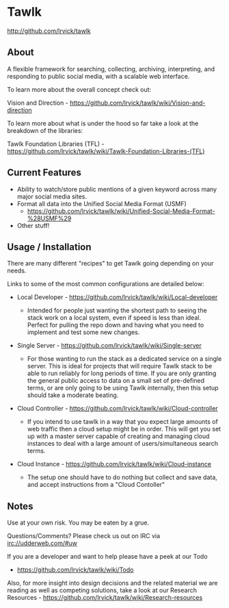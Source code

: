 # Tawlk #
  
  <http://github.com/lrvick/tawlk>

## About ##

   A flexible framework for searching, collecting, archiving, 
   interpreting, and responding to public social media, with a
   scalable web interface.

   To learn more about the overall concept check out: 
   
   Vision and Direction 
    - <https://github.com/lrvick/tawlk/wiki/Vision-and-direction>

   To learn more about what is under the hood so far take a
   look at the breakdown of the libraries:
   
   Tawlk Foundation Libraries (TFL) 
    - <https://github.com/lrvick/tawlk/wiki/Tawlk-Foundation-Libraries-(TFL)>

## Current Features ##
 
  * Ability to watch/store public mentions of a given keyword across many 
    major social media sites.
  * Format all data into the Unified Social Media Format (USMF) 
    - <https://github.com/lrvick/tawlk/wiki/Unified-Social-Media-Format-%28USMF%29>
  * Other stuff!

## Usage / Installation ##

  There are many different "recipes" to get Tawlk going depending on your needs.

  Links to some of the most common configurations are detailed below:

* Local Developer - <https://github.com/lrvick/tawlk/wiki/Local-developer>
    * Intended for people just wanting the shortest path to seeing the 
      stack work on a local system, even if speed is less than ideal.
      Perfect for pulling the repo down and having what you need to 
      implement and test some new changes.

* Single Server - <https://github.com/lrvick/tawlk/wiki/Single-server>
    * For those wanting to run the stack as a dedicated service on a 
      single server. This is ideal for projects that will require Tawlk 
      stack to be able to run reliably for long periods of time.
      If you are only granting the general public access to data on a 
      small set of pre-defined terms, or are only going to be using Tawlk 
      internally, then this setup should take a moderate beating.

* Cloud Controller - <https://github.com/lrvick/tawlk/wiki/Cloud-controller>
    * If you intend to use tawlk in a way that you expect large amounts 
      of web traffic then a cloud setup might be in order.
      This will get you set up with a master server capable of creating
      and managing cloud instances to deal with a large amount of 
      users/simultaneous search terms.

* Cloud Instance - <https://github.com/lrvick/tawlk/wiki/Cloud-instance>
    * The setup one should have to do nothing but collect and save data, and 
      accept instructions from a "Cloud Contoller"
  
## Notes ##
    
  Use at your own risk. You may be eaten by a grue.

  Questions/Comments? Please check us out on IRC via <irc://udderweb.com/#uw>

  If you are a developer and want to help please have a peek at our Todo 
  - <https://github.com/lrvick/tawlk/wiki/Todo>

  Also, for more insight into design decisions and the related material we 
  are reading as well as competing solutions, take a look at our 
  Research Resources - <https://github.com/lrvick/tawlk/wiki/Research-resources>
